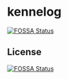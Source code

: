 # kennelog

[![FOSSA Status](https://app.fossa.io/api/projects/git%2Bgithub.com%2Froris%2Fkennelog.svg?type=shield)](https://app.fossa.io/projects/git%2Bgithub.com%2Froris%2Fkennelog?ref=badge_shield)

## License
[![FOSSA Status](https://app.fossa.io/api/projects/git%2Bgithub.com%2Froris%2Fkennelog.svg?type=large)](https://app.fossa.io/projects/git%2Bgithub.com%2Froris%2Fkennelog?ref=badge_large)
